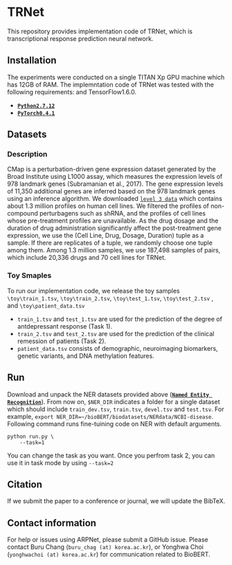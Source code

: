 # TRNet
This repository provides implementation code of TRNet, which is transcriptional response prediction neural network.

## Installation
The experiments were conducted on a single TITAN Xp GPU machine which has 12GB of RAM.
The implemntation code of TRNet was tested with the following requirements:
 and TensorFlow1.6.0.
*   **[`Python2.7.12`](https://www.python.org/downloads/release/python-2712/)**
*   **[`PyTorch0.4.1`](https://pytorch.org/get-started/previous-versions/)**

## Datasets
### Description
CMap is a perturbation-driven gene expression dataset generated by the Broad Institute using L1000 assay, which measures the expression levels of 978 landmark genes (Subramanian et al., 2017). 
The gene expression levels of 11,350 additional genes are inferred based on the 978 landmark genes using an inference algorithm. 
We downloaded [`level 3 data`](https://clue.io/connectopedia/guide_to_geo_l1000_data) which contains about 1.3 million profiles on human cell lines. 
We filtered the profiles of non-compound perturbagens such as shRNA, and the profiles of cell lines whose pre-treatment profiles are unavailable. 
As the drug dosage and the duration of drug administration significantly affect the post-treatment gene expression, we use the (Cell Line, Drug, Dosage, Duration) tuple as a sample. 
If there are replicates of a tuple, we randomly choose one tuple among them. 
Among 1.3 million samples, we use 187,498 samples of pairs, which include 20,336 drugs and 70 cell lines for TRNet.

### Toy Smaples
To run our implementation code, we release the toy samples `\toy\train_1.tsv`, `\toy\train_2.tsv`, `\toy\test_1.tsv`, `\toy\test_2.tsv` , and `\toy\patient_data.tsv`
* `train_1.tsv` and `test_1.tsv` are used for the prediction of the degree of antdepressant response (Task 1). 
* `train_2.tsv` and `test_2.tsv` are used for the prediction of the clinical remession of patients (Task 2).
* `patient_data.tsv` consists of demographic, neuroimaging biomarkers, genetic variants, and DNA methylation features.

## Run
Download and unpack the NER datasets provided above (**[`Named Entity Recognition`](http://gofile.me/6pN25/avQHrfPRf)**). From now on, `$NER_DIR` indicates a folder for a single dataset which should include `train_dev.tsv`, `train.tsv`, `devel.tsv` and `test.tsv`. For example, `export NER_DIR=~/bioBERT/biodatasets/NERdata/NCBI-disease`. Following command runs fine-tuining code on NER with default arguments.
```
python run.py \
    --task=1
```
You can change the task as you want. Once you perfrom task 2, you can use it in task mode by using `--task=2`

## Citation

If we submit the paper to a conference or journal, we will update the BibTeX.

## Contact information

For help or issues using ARPNet, please submit a GitHub issue. Please contact Buru Chang
(`buru_chag (at) korea.ac.kr`), or Yonghwa Choi (`yonghwachoi (at) korea.ac.kr`) for communication related to BioBERT.